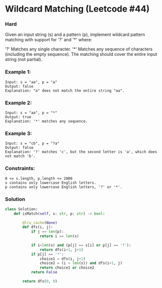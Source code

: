 Wildcard Matching (Leetcode #44)
===============================
### Hard

Given an input string (s) and a pattern (p), implement wildcard pattern matching with support for '?' and '*' where:

'?' Matches any single character.
'*' Matches any sequence of characters (including the empty sequence).
The matching should cover the entire input string (not partial).

 

### Example 1:
```
Input: s = "aa", p = "a"
Output: false
Explanation: "a" does not match the entire string "aa".
```

### Example 2:
```
Input: s = "aa", p = "*"
Output: true
Explanation: '*' matches any sequence.
```

### Example 3:
```
Input: s = "cb", p = "?a"
Output: false
Explanation: '?' matches 'c', but the second letter is 'a', which does not match 'b'.
```

### Constraints:
```
0 <= s.length, p.length <= 2000
s contains only lowercase English letters.
p contains only lowercase English letters, '?' or '*'.
```

### Solution

```python
class Solution:
    def isMatch(self, s: str, p: str) -> bool:
        
        @lru_cache(None)
        def dfs(i, j):
            if j == len(p):
                return i == len(s)
            
            if i<len(s) and (p[j] == s[i] or p[j] == '?'):
                return dfs(i+1, j+1)
            if p[j] == '*':
                choice1 = dfs(i, j+1)
                choice2 = (i < len(s)) and dfs(i+1, j)
                return choice1 or choice2
            return False
        
        return dfs(0, 0)
```
